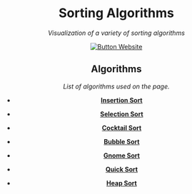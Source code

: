 
<div align = center>

# Sorting Algorithms

*Visualization of a variety of sorting algorithms*

[![Button Website]][Website]

## Algorithms

*List of algorithms used on the page.*

-   **[Insertion Sort]**

-   **[Selection Sort]**

-   **[Cocktail Sort]**

-   **[Bubble Sort]**

-   **[Gnome Sort]**

-   **[Quick Sort]**

-   **[Heap Sort]**

<br>


<!----------------------------------------------------------------------------->

[Website]: https://d43ash1sh.github.io/algos/

[Insertion Sort]: https://en.wikipedia.org/wiki/Insertion_sort
[Selection Sort]: https://en.wikipedia.org/wiki/Selection_sort
[Cocktail Sort]: https://en.wikipedia.org/wiki/Cocktail_shaker_sort
[Bubble Sort]: https://en.wikipedia.org/wiki/Bubble_sort
[Gnome Sort]: https://en.wikipedia.org/wiki/Gnome_sort
[Quick Sort]: https://en.wikipedia.org/wiki/Quicksort
[Heap Sort]: https://en.wikipedia.org/wiki/Heapsort


<!---------------------------------[ Buttons ]--------------------------------->

[Button Website]: https://img.shields.io/badge/Website-7D929E?style=for-the-badge&logoColor=white&logo=ApacheCouchDB

